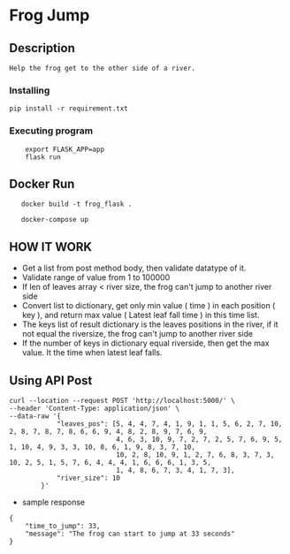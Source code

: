 # Frog Jump


## Description
    Help the frog get to the other side of a river.

### Installing

```
pip install -r requirement.txt

```

### Executing program


```
    export FLASK_APP=app
    flask run
```

## Docker Run


```
   docker build -t frog_flask .
```

```
   docker-compose up
```

## HOW IT WORK
* Get a list from post method body, then validate datatype of it.
* Validate range of value from 1 to 100000
* If len of leaves array < river size, the frog can't jump to another river side
* Convert list to dictionary, get only min value  ( time ) in each position ( key ), 
and return max value ( Latest leaf fall time ) in this time list.
* The keys list of result dictionary is the leaves positions in the river, if it not equal the riversize, the frog can't jump to another river side
* If the number of keys in dictionary equal riverside, then get the max value. It the time when latest leaf  falls.

## Using API Post
```
curl --location --request POST 'http://localhost:5000/' \
--header 'Content-Type: application/json' \
--data-raw '{
            "leaves_pos": [5, 4, 4, 7, 4, 1, 9, 1, 1, 5, 6, 2, 7, 10, 2, 8, 7, 8, 7, 8, 6, 6, 9, 4, 8, 2, 8, 9, 7, 6, 9,
                           4, 6, 3, 10, 9, 7, 2, 7, 2, 5, 7, 6, 9, 5, 1, 10, 4, 9, 3, 3, 10, 8, 6, 1, 9, 8, 3, 7, 10,
                           10, 2, 8, 10, 9, 1, 2, 7, 6, 8, 3, 7, 3, 10, 2, 5, 1, 5, 7, 6, 4, 4, 4, 1, 6, 6, 6, 1, 3, 5,
                           1, 4, 8, 6, 7, 3, 4, 1, 7, 3],
            "river_size": 10
        }'
```

* sample response
```
{
    "time_to_jump": 33,
    "message": "The frog can start to jump at 33 seconds"
}
```
